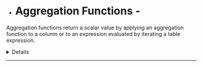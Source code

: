 - # Aggregation Functions -
Aggregation functions return a scalar value by applying an aggregation function to a column or to an expression evaluated by iterating a table expression.

<details>
    
### 1. AVERAGE - Returns the average (arithmetic mean) of all the numbers in a column.
- Syntax - AVERAGE ( table[column] )

### 2. AVERAGEX - Calculates the average (arithmetic mean) of a set of expressions evaluated over a table.
- Syntax -
AVERAGEX (
    table,
    table[column]
)
- ## Example -
```dax
DEFINE
    MEASURE Sales[AVG Quantity1] = AVERAGE ( Sales[Quantity] )
    MEASURE Sales[AVG Quantity2] = AVERAGEX ( Sales, Sales[Quantity] )
    MEASURE Sales[AVG Sales Amount] = AVERAGEX ( Sales, Sales[Quantity] * Sales[Net Price] )

EVALUATE
SUMMARIZECOLUMNS (
    'Date'[Calendar Year Number],
    "AVG Quantity1", [AVG Quantity1],
    "AVG Quantity2", [AVG Quantity2],
    "AVG Sales Amount", [AVG Sales Amount],
    "Sales Amount", [Sales Amount]
)
ORDER BY 'Date'[Calendar Year Number] ASC
```

### 3. COUNT - Counts the number of rows in the table where the specified column has a non-blank value.
- Syntax - COUNT ( table[column] )

### 4. COUNTX - Counts the number of values which result from evaluating an expression for each row of a table.
- Syntax -
COUNTX (
    table,
    table[column]
)

### 5. COUNTROWS - Counts the number of rows in a table.
- Syntax - COUNTROWS ( table )
- COUNTROWS ( DISTINCT ( table ) )
- COUNTROWS ( VALUES ( table ) )

### 6. COUNTBLANK - Counts the number of blanks in a column.
- Syntax - COUNTBLANK ( 'Table'[Column] )

### 7. DISTINCTCOUNT - Counts the number of distinct values in a column.
- Syntax - DISTINCTCOUNT ( table[column] )
- COUNTROWS ( DISTINCT ( table[column] ) )

- ## Example -
```dax
DEFINE
    MEASURE Customer[customers] = COUNTROWS ( Customer )
    MEASURE Customer[using count] = COUNT ( Customer[Name] )
    MEASURE Customer[using countx] = COUNTX ( Customer, Customer[Name] )
    MEASURE Customer[using calculate isblank] = CALCULATE ( COUNTROWS ( Customer ), NOT ISBLANK ( Customer[Name] ) )
    MEASURE Customer[distinct cust] = DISTINCTCOUNT ( Customer[Name] )
    MEASURE Customer[# Countries 1] = COUNTROWS ( DISTINCT ( Customer[CountryRegion] ) )

EVALUATE
SUMMARIZECOLUMNS (
    Customer[Continent],
    "Total Customers", [customers],
    "CustName Count", [using count],
    "CustName CountX", [using countx],
    "CustName calculate isblank", [using calculate isblank],
    "Distinct Customer", [distinct cust],
    "# Countries 1", [# Countries 1]
)
```
</details>

-------------------------------------------------------------------------------------------------------------------------------------------------------------------------------------
